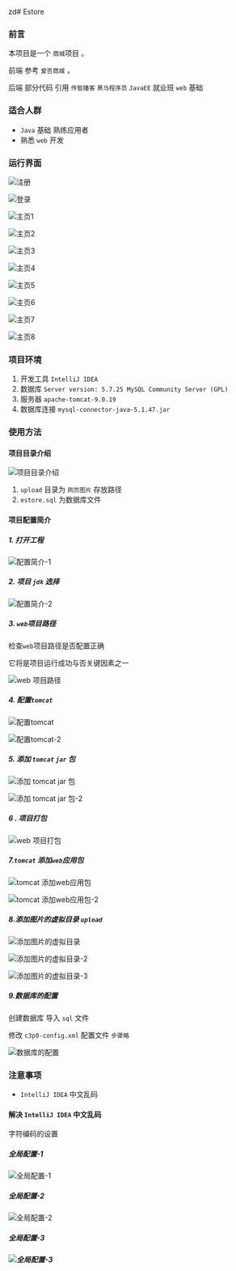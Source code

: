 zd# Estore

### 前言

本项目是一个 `商城`项目 。

 前端  参考 `爱否商城` ，

 后端  部分代码 引用  `传智播客`  `黑马程序员` `JavaEE` 就业班 `web` 基础  

### 适合人群

- `Java` 基础 熟练应用者
- 熟悉 `web` 开发   

### 运行界面 

![注册](https://github.com/gpengDemo/Estore/raw/master/Estore-media/注册.png)

![登录](https://github.com/gpengDemo/Estore/raw/master/Estore-media/登录.png)

![主页1](https://github.com/gpengDemo/Estore/raw/master/Estore-media/主页1.png)

![主页2](https://github.com/gpengDemo/Estore/raw/master/Estore-media/主页2.png)

![主页3](https://github.com/gpengDemo/Estore/raw/master/Estore-media/主页3.png)

![主页4](https://github.com/gpengDemo/Estore/raw/master/Estore-media/主页4.png)

![主页5](https://github.com/gpengDemo/Estore/raw/master/Estore-media/主页5.png)

![主页6](https://github.com/gpengDemo/Estore/raw/master/Estore-media/主页6.png)

![主页7](https://github.com/gpengDemo/Estore/raw/master/Estore-media/主页7.png)

![主页8](https://github.com/gpengDemo/Estore/raw/master/Estore-media/主页8.png)





### 项目环境

1. 开发工具 `IntelliJ IDEA`
2. 数据库    `Server version: 5.7.25 MySQL Community Server (GPL)`
3. 服务器    `apache-tomcat-9.0.19`
4. 数据库连接  `mysql-connector-java-5.1.47.jar`

###  使用方法

#### 项目目录介绍

![项目目录介绍](https://github.com/gpengDemo/Estore/raw/master/Estore-media/项目目录介绍.png)

1. `upload` 目录为 `网页图片`  存放路径
2. `estore.sql` 为数据库文件 

#### 项目配置简介

##### 1. 打开工程

![配置简介-1](https://github.com/gpengDemo/Estore/raw/master/Estore-media/配置简介-1.png)



##### 2. 项目 `jdk` 选择

![配置简介-2](https://github.com/gpengDemo/Estore/raw/master/Estore-media/配置简介-2.png)



##### 3. `web`项目路径

检查`web`项目路径是否配置正确 

它将是项目运行成功与否关键因素之一

![web 项目路径](https://github.com/gpengDemo/Estore/raw/master/Estore-media/web%20%E9%A1%B9%E7%9B%AE%E8%B7%AF%E5%BE%84.png)



##### 4. 配置`tomcat`

![配置tomcat](https://github.com/gpengDemo/Estore/raw/master/Estore-media/配置tomcat.png)



![配置tomcat-2](https://github.com/gpengDemo/Estore/raw/master/Estore-media/配置tomcat-2.png)

##### 5. 添加 `tomcat` `jar` 包

![添加 tomcat jar 包](https://github.com/gpengDemo/Estore/raw/master/Estore-media/%E6%B7%BB%E5%8A%A0%20tomcat%20jar%20%E5%8C%85.png)

![添加 tomcat jar 包-2](https://github.com/gpengDemo/Estore/raw/master/Estore-media/%E6%B7%BB%E5%8A%A0%20tomcat%20jar%20%E5%8C%85-2.png)

##### 6 . 项目打包

![web 项目打包](https://github.com/gpengDemo/Estore/raw/master/Estore-media/web%20%E9%A1%B9%E7%9B%AE%E6%89%93%E5%8C%85.png)



##### 7.`tomcat` 添加`web`应用包

![tomcat 添加web应用包](https://github.com/gpengDemo/Estore/raw/master/Estore-media/tomcat%20%E6%B7%BB%E5%8A%A0web%E5%BA%94%E7%94%A8%E5%8C%85.png)

![tomcat 添加web应用包-2](https://github.com/gpengDemo/Estore/raw/master/Estore-media/tomcat%20%E6%B7%BB%E5%8A%A0web%E5%BA%94%E7%94%A8%E5%8C%85-2.png)




##### 8.添加图片的虚拟目录 `upload`

![添加图片的虚拟目录](https://github.com/gpengDemo/Estore/raw/master/Estore-media/添加图片的虚拟目录.png)

![添加图片的虚拟目录-2](https://github.com/gpengDemo/Estore/raw/master/Estore-media/添加图片的虚拟目录-2.png)

![添加图片的虚拟目录-3](https://github.com/gpengDemo/Estore/raw/master/Estore-media/添加图片的虚拟目录-3.png)



##### 9.数据库的配置

创建数据库  导入 `sql` 文件 

修改 `c3p0-config.xml` 配置文件   `步骤略`

![数据库的配置](https://github.com/gpengDemo/Estore/raw/master/Estore-media/数据库的配置.png)





### 注意事项

- `IntelliJ IDEA` 中文乱码

#### 解决 `IntelliJ IDEA` 中文乱码 

字符编码的设置

##### 全局配置-1

![全局配置-1](https://github.com/gpengDemo/Estore/raw/master/Estore-media/全局配置-1.png)

##### 全局配置-2

![全局配置-2](https://github.com/gpengDemo/Estore/raw/master/Estore-media/全局配置-2.png)

##### 全局配置-3

##### ![全局配置-3](https://github.com/gpengDemo/Estore/raw/master/Estore-media/全局配置-3.png)





